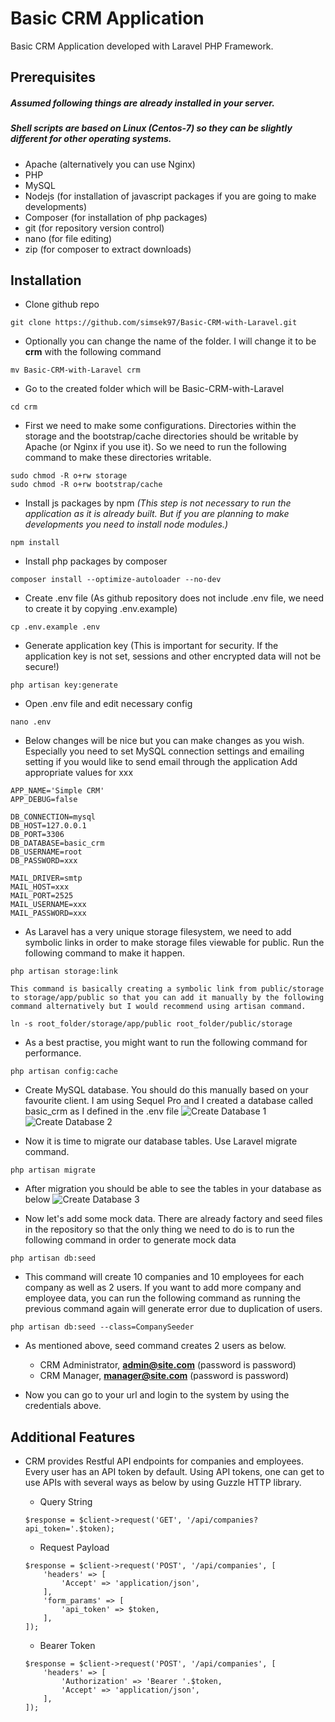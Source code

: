 # Basic CRM Application

Basic CRM Application developed with Laravel PHP Framework.

## Prerequisites

##### Assumed following things are already installed in your server.
##### Shell scripts are based on Linux (Centos-7) so they can be slightly different for other operating systems.
- Apache (alternatively you can use Nginx)
- PHP
- MySQL
- Nodejs (for installation of javascript packages if you are going to make developments)
- Composer (for installation of php packages)
- git (for repository version control)
- nano (for file editing)
- zip (for composer to extract downloads)

## Installation

- Clone github repo
```shell script
git clone https://github.com/simsek97/Basic-CRM-with-Laravel.git
````
 
- Optionally you can change the name of the folder. I will change it to be **crm** with the following command

````shell script
mv Basic-CRM-with-Laravel crm
````

- Go to the created folder which will be Basic-CRM-with-Laravel

```shell script
cd crm
````

- First we need to make some configurations. Directories within the storage and the bootstrap/cache directories should be writable by Apache (or Nginx if you use it).
So we need to run the following command to make these directories writable.
````shell script
sudo chmod -R o+rw storage
sudo chmod -R o+rw bootstrap/cache
````
 
- Install js packages by npm _(This step is not necessary to run the application as it is already built.
But if you are planning to make developments you need to install node modules.)_
````shell script
npm install
````

- Install php packages by composer
````shell script
composer install --optimize-autoloader --no-dev
````

- Create .env file (As github repository does not include .env file, we need to create it by copying .env.example)
````shell script
cp .env.example .env
````

- Generate application key (This is important for security. If the application key is not set, sessions and other encrypted data will not be secure!)
````shell script
php artisan key:generate
````

- Open .env file and edit necessary config

````shell script
nano .env
````

- Below changes will be nice but you can make changes as you wish. 
Especially you need to set MySQL connection settings and emailing setting 
if you would like to send email through the application 
Add appropriate values for xxx
```text
APP_NAME='Simple CRM'
APP_DEBUG=false

DB_CONNECTION=mysql
DB_HOST=127.0.0.1
DB_PORT=3306
DB_DATABASE=basic_crm
DB_USERNAME=root
DB_PASSWORD=xxx

MAIL_DRIVER=smtp
MAIL_HOST=xxx
MAIL_PORT=2525
MAIL_USERNAME=xxx
MAIL_PASSWORD=xxx
```

- As Laravel has a very unique storage filesystem, we need to add symbolic links in order to make storage files viewable for public. Run the following command to make it happen.
````shell script
php artisan storage:link
````

    This command is basically creating a symbolic link from public/storage 
    to storage/app/public so that you can add it manually by the following 
    command alternatively but I would recommend using artisan command.
    
    ln -s root_folder/storage/app/public root_folder/public/storage

- As a best practise, you might want to run the following command for performance.
````shell script
php artisan config:cache
````

- Create MySQL database. You should do this manually based on your favourite client. I am using Sequel Pro and I created a database called basic_crm as I defined in the .env file
 ![Create Database 1](https://crm.smartclass.tech/img/db1.png)
 ![Create Database 2](https://crm.smartclass.tech/img/db2.png)

- Now it is time to migrate our database tables. Use Laravel migrate command.
````shell script
php artisan migrate
````

- After migration you should be able to see the tables in your database as below
![Create Database 3](https://crm.smartclass.tech/img/db3.png)

- Now let's add some mock data. There are already factory and seed files in the repository so that the only thing we need to do is to run the following command in order to generate mock data
````shell script
php artisan db:seed
````

- This command will create 10 companies and 10 employees for each company as well as 2 users.
If you want to add more company and employee data, you can run the following command as running the previous command again will generate error due to duplication of users. 
```shell script
php artisan db:seed --class=CompanySeeder
```

- As mentioned above, seed command creates 2 users as below.
    * CRM Administrator, **admin@site.com** (password is password)
    * CRM Manager, **manager@site.com** (password is password)

- Now you can go to your url and login to the system by using the credentials above.

## Additional Features

- CRM provides Restful API endpoints for companies and employees. Every user has an API token by default. 
Using API tokens, one can get to use APIs with several ways as below by using Guzzle HTTP library.

    * Query String
    ````shell script
    $response = $client->request('GET', '/api/companies?api_token='.$token);
    ```` 
  
    * Request Payload
    ````shell script
    $response = $client->request('POST', '/api/companies', [
        'headers' => [
            'Accept' => 'application/json',
        ],
        'form_params' => [
            'api_token' => $token,
        ],
    ]);
    ```` 

    * Bearer Token
    ````shell script
    $response = $client->request('POST', '/api/companies', [
        'headers' => [
            'Authorization' => 'Bearer '.$token,
            'Accept' => 'application/json',
        ],
    ]);
    ```` 

